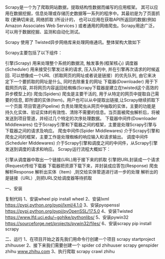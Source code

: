 Scrapy是一个为了爬取网站数据，提取结构性数据而编写的应用框架。 其可以应用在数据挖掘，信息处理或存储历史数据等一系列的程序中。其最初是为了页面抓取 (更确切来说, 网络抓取 )所设计的， 也可以应用在获取API所返回的数据(例如 Amazon Associates Web Services ) 或者通用的网络爬虫。Scrapy用途广泛，可以用于数据挖掘、监测和自动化测试。

Scrapy 使用了 Twisted异步网络库来处理网络通讯。整体架构大致如下



 

Scrapy主要包括了以下组件：

引擎(Scrapy)
用来处理整个系统的数据流, 触发事务(框架核心)
调度器(Scheduler)
用来接受引擎发过来的请求, 压入队列中, 并在引擎再次请求的时候返回. 可以想像成一个URL（抓取网页的网址或者说是链接）的优先队列, 由它来决定下一个要抓取的网址是什么, 同时去除重复的网址
下载器(Downloader)
用于下载网页内容, 并将网页内容返回给蜘蛛(Scrapy下载器是建立在twisted这个高效的异步模型上的)
爬虫(Spiders)
爬虫是主要干活的, 用于从特定的网页中提取自己需要的信息, 即所谓的实体(Item)。用户也可以从中提取出链接,让Scrapy继续抓取下一个页面
项目管道(Pipeline)
负责处理爬虫从网页中抽取的实体，主要的功能是持久化实体、验证实体的有效性、清除不需要的信息。当页面被爬虫解析后，将被发送到项目管道，并经过几个特定的次序处理数据。
下载器中间件(Downloader Middlewares)
位于Scrapy引擎和下载器之间的框架，主要是处理Scrapy引擎与下载器之间的请求及响应。
爬虫中间件(Spider Middlewares)
介于Scrapy引擎和爬虫之间的框架，主要工作是处理蜘蛛的响应输入和请求输出。
调度中间件(Scheduler Middewares)
介于Scrapy引擎和调度之间的中间件，从Scrapy引擎发送到调度的请求和响应。
Scrapy运行流程大概如下：

引擎从调度器中取出一个链接(URL)用于接下来的抓取
引擎把URL封装成一个请求(Request)传给下载器
下载器把资源下载下来，并封装成应答包(Response)
爬虫解析Response
解析出实体（Item）,则交给实体管道进行进一步的处理
解析出的是链接（URL）,则把URL交给调度器等待抓取
 

一、安装

复制代码
    1、安装wheel
        pip install wheel
    2、安装lxml
        https://pypi.python.org/pypi/lxml/4.1.0
    3、安装pyopenssl
        https://pypi.python.org/pypi/pyOpenSSL/17.5.0
    4、安装Twisted
        https://www.lfd.uci.edu/~gohlke/pythonlibs/
    5、安装pywin32
        https://sourceforge.net/projects/pywin32/files/
    6、安装scrapy
        pip install scrapy


二、运行
    1、在项目开始之首先我们用命令行创建一个项目
    scrapy startproject zhihuuser
    2、接下来我们需要创建一个 spider
    cd zhihuuser
    scrapy genspider zhihu www.zhihu.com
    3、执行爬取
    scrapy crawl zhihu